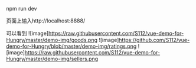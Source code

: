 npm run dev

页面上输入http://localhost:8888/

可以看到
![image]https://raw.githubusercontent.com/S112/vue-demo-for-Hungry/master/demo-img/goods.png
![image]https://github.com/S112/vue-demo-for-Hungry/blob/master/demo-img/ratings.png
![image]https://raw.githubusercontent.com/S112/vue-demo-for-Hungry/master/demo-img/sellers.png
